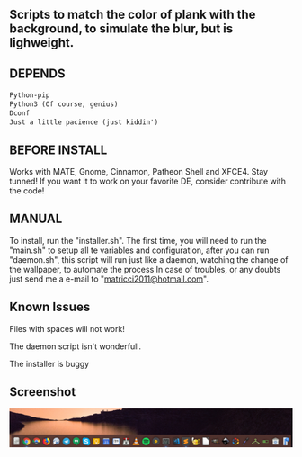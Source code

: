 ## Scripts to match the color of plank with the background, to simulate the blur, but is lighweight.

## DEPENDS 
	Python-pip
	Python3 (Of course, genius)
	Dconf
	Just a little pacience (just kiddin')

## BEFORE INSTALL
Works with MATE, Gnome, Cinnamon, Patheon Shell and XFCE4. Stay tunned! If you want it to work on your favorite DE, consider contribute with the code! 

## MANUAL
To install, run the "installer.sh". The first time, you will need to run the "main.sh" to setup all te variables and configuration, after you can run "daemon.sh", this script will run just like a daemon, watching the change of the wallpaper, to automate the process
In case of troubles, or any doubts just send me a e-mail to "matricci2011@hotmail.com".
		
## Known Issues
Files with spaces will not work!

The daemon script isn't wonderfull.

The installer is buggy

## Screenshot
![Screenshot](screenshot.png)
